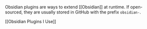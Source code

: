 Obsidian plugins are ways to extend [[Obsidian]] at runtime. If open-sourced, they are usually stored in GitHub with the prefix `obsidian-`.

[[Obsidian Plugins I Use]] 
